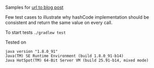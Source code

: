 Samples for [url to blog post](https://blog.pchudzik.com/????)

Few test cases to illustrate why hashCode implementation should be consistent and return the same value on every call.

To start tests ```./gradlew test```

Tested on 
```
java version "1.8.0_91"
Java(TM) SE Runtime Environment (build 1.8.0_91-b14)
Java HotSpot(TM) 64-Bit Server VM (build 25.91-b14, mixed mode)
```
